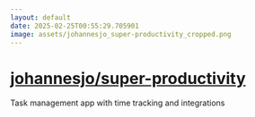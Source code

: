 ```yaml
---
layout: default
date: 2025-02-25T00:55:29.705901
image: assets/johannesjo_super-productivity_cropped.png
---
```


# [johannesjo/super-productivity](https://github.com/johannesjo/super-productivity)

Task management app with time tracking and integrations
